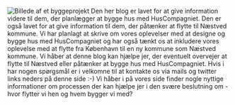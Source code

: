 ![Billede af et byggeprojekt](/docs/assets/main.jpg)
Den her blog er lavet for at give information videre til dem, der planlægger at bygge hus med HusCompagniet. Den er også lavet for at give information til dem, der påtænker at flytte til Næstved kommune. Vi har planlagt at skrive om vores oplevelser med at designe og bygge hus med HusCompagniet og har også tænkt os at inkludere vores oplevelse med at flytte fra København til en ny kommune som Næstved kommune.
Vi håber at denne blog kan hjælpe jer, der eventuelt overvejer at flytte til Næstved eller påtænker at bygge hus med HusCompagniet.
Hvis i har nogen spørgsmål er i velkomne til at kontakte os via mails og twitter links neders på denne side :-)
Vi håber i på vores side finder nogle nyttige informationer om processen der kan hjælpe jer i den svære beslutning om - hvor flytter vi hen og hvem bygger vi med?